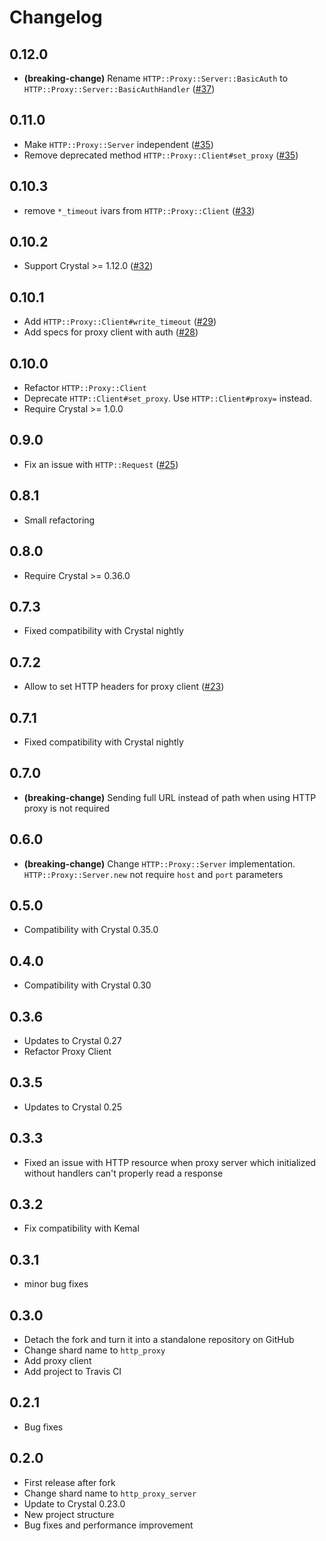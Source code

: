 # Changelog

## 0.12.0

* **(breaking-change)** Rename `HTTP::Proxy::Server::BasicAuth` to `HTTP::Proxy::Server::BasicAuthHandler` ([#37](https://github.com/mamantoha/http_proxy/pull/37))

## 0.11.0

* Make `HTTP::Proxy::Server` independent ([#35](https://github.com/mamantoha/http_proxy/pull/35))
* Remove deprecated method `HTTP::Proxy::Client#set_proxy` ([#35](https://github.com/mamantoha/http_proxy/pull/35))

## 0.10.3

* remove `*_timeout` ivars from `HTTP::Proxy::Client` ([#33](https://github.com/mamantoha/http_proxy/pull/33))

## 0.10.2

* Support Crystal >= 1.12.0 ([#32](https://github.com/mamantoha/http_proxy/pull/32))

## 0.10.1

* Add `HTTP::Proxy::Client#write_timeout` ([#29](https://github.com/mamantoha/http_proxy/pull/29))
* Add specs for proxy client with auth ([#28](https://github.com/mamantoha/http_proxy/pull/28))

## 0.10.0

* Refactor `HTTP::Proxy::Client`
* Deprecate `HTTP::Client#set_proxy`. Use `HTTP::Client#proxy=` instead.
* Require Crystal >= 1.0.0

## 0.9.0

* Fix an issue with `HTTP::Request` ([#25](https://github.com/mamantoha/http_proxy/pull/25))

## 0.8.1

* Small refactoring
## 0.8.0

* Require Crystal >= 0.36.0

## 0.7.3

* Fixed compatibility with Crystal nightly

## 0.7.2

* Allow to set HTTP headers for proxy client ([#23](https://github.com/mamantoha/http_proxy/pull/23))

## 0.7.1

* Fixed compatibility with Crystal nightly

## 0.7.0

* **(breaking-change)** Sending full URL instead of path when using HTTP proxy is not required

## 0.6.0

* **(breaking-change)** Change `HTTP::Proxy::Server` implementation.
  `HTTP::Proxy::Server.new` not require `host` and `port` parameters

## 0.5.0

* Compatibility with Crystal 0.35.0

## 0.4.0

* Compatibility with Crystal 0.30

## 0.3.6

* Updates to Crystal 0.27
* Refactor Proxy Client

## 0.3.5

* Updates to Crystal 0.25

## 0.3.3

* Fixed an issue with HTTP resource when proxy server which initialized without handlers can't properly read a response

## 0.3.2

* Fix compatibility with Kemal

## 0.3.1

* minor bug fixes

## 0.3.0

* Detach the fork and turn it into a standalone repository on GitHub
* Change shard name to `http_proxy`
* Add proxy client
* Add project to Travis CI

## 0.2.1

* Bug fixes

## 0.2.0

* First release after fork
* Change shard name to `http_proxy_server`
* Update to Crystal 0.23.0
* New project structure
* Bug fixes and performance improvement
